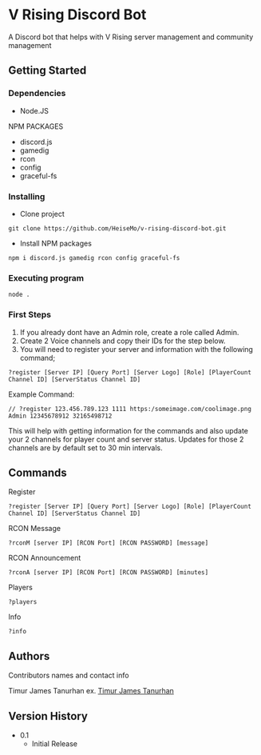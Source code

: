 # V Rising Discord Bot

A Discord bot that helps with V Rising server management and community management

## Getting Started

### Dependencies

* Node.JS

NPM PACKAGES
* discord.js
* gamedig
* rcon
* config
* graceful-fs

### Installing

* Clone project
```
git clone https://github.com/HeiseMo/v-rising-discord-bot.git
```
* Install NPM packages
```
npm i discord.js gamedig rcon config graceful-fs
```

### Executing program

```
node .
```

### First Steps
1) If you already dont have an Admin role, create a role called Admin.
2) Create 2 Voice channels and copy their IDs for the step below.
3) You will need to register your server and information with the following command;
```
?register [Server IP] [Query Port] [Server Logo] [Role] [PlayerCount Channel ID] [ServerStatus Channel ID]
```
Example Command:
```
// ?register 123.456.789.123 1111 https:/someimage.com/coolimage.png Admin 12345678912 32165498712
```
This will help with getting information for the commands and also update your 2 channels for player count and server status. Updates for those 2 channels are by default set to 30 min intervals.


## Commands

Register
```
?register [Server IP] [Query Port] [Server Logo] [Role] [PlayerCount Channel ID] [ServerStatus Channel ID]
```
RCON Message
```
?rconM [server IP] [RCON Port] [RCON PASSWORD] [message]
```
RCON Announcement
```
?rconA [server IP] [RCON Port] [RCON PASSWORD] [minutes]
```
Players
```
?players
```
Info
```
?info
```

## Authors

Contributors names and contact info

Timur James Tanurhan
ex. [Timur James Tanurhan]([https://twitter.com/dompizzie](https://www.linkedin.com/in/timur-james-tanurhan/))

## Version History

* 0.1
    * Initial Release

